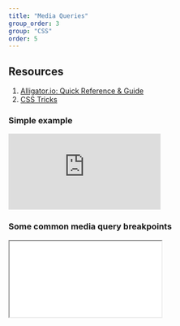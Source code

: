 ```yaml
---
title: "Media Queries"
group_order: 3
group: "CSS"
order: 5
---
```


## Resources
1. <a href="https://alligator.io/css/media-queries/" target="_blank">Alligator.io: Quick Reference & Guide</a>
2. <a href="https://css-tricks.com/snippets/css/media-queries-for-standard-devices/" target="_blank">CSS Tricks</a>

### Simple example

<iframe scrolling="no" title="Media Queries: Part 1" src="https://codepen.io/vanwars/embed/wBMdNpQ?default-tab=html%2Cresult" frameborder="no" loading="lazy" allowtransparency="true" allowfullscreen="true" class="codepen-frame"></iframe>

### Some common media query breakpoints

<iframe src="//codepen.io/vanwars/embed/XQVwxm?editors=0100/?theme-id=18654&default-tab=css,result" allowfullscreen="true" class="codepen-frame"></iframe>


